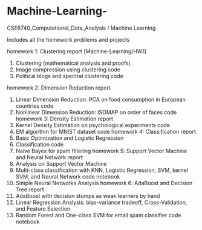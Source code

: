 # Machine-Learning-
CSE6740_Computational_Data_Analysis / Machine Learning 

Includes all the homework problems and projects

homework 1: Clustering report [Machine-Learning/HW1]
1. Clustering (mathematical analysis and proofs)
2. Image compression using clustering code
3. Political blogs and spectral clustering code

homework 2: Dimension Reduction report
1. Linear Dimension Reduction: PCA on food consumption in European countries code
2. Nonlinear Dimension Reduction: ISOMAP on order of faces code
homework 3: Density Estimation report
1. Kernel Density Estimation on psychological experiments code
2. EM algorithm for MNIST dataset code
homework 4: Classification report
1. Basic Optimization and Logistic Regression
2. Classification code
3. Naive Bayes for spam filtering
homework 5: Support Vector Machine and Neural Network report
1. Analysis on Support Vector Machine
2. Multi-class classification with KNN, Logistic Regression, SVM, kernel SVM, and Neural Network code notebook
3. Simple Neural Networks Analysis
homework 6: AdaBoost and Decision Tree report
1. AdaBoost with decision stumps as weak learners by hand
2. Linear Regression Analysis: bias-variance tradeoff, Cross-Validation, and Feature Selection
3. Random Forest and One-class SVM for email spam classifier code notebook
